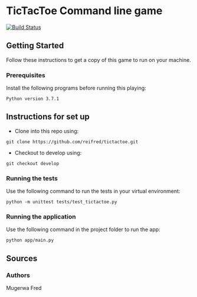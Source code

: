 # TicTacToe Command line game
[![Build Status](https://travis-ci.org/reifred/tictactoe.svg?branch=develop)](https://travis-ci.org/reifred/tictactoe)

## Getting Started
Follow these instructions to get a copy of this game to run on your machine.

### Prerequisites

Install the following programs before running this playing:
```
Python version 3.7.1
```

## Instructions for set up
- Clone into this repo using:
```
git clone https://github.com/reifred/tictactoe.git
```
- Checkout to develop using:
```
git checkout develop
```

### Running the tests

Use the following command to run the tests in your virtual environment:
```
python -m unittest tests/test_tictactoe.py
```

### Running the application
Use the following command in the project folder to run the app:
```
python app/main.py
```

## Sources


### Authors
Mugerwa Fred

